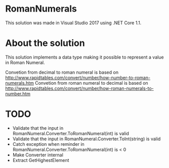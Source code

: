 # RomanNumerals
This solution was made in Visual Studio 2017 using .NET Core 1.1.

# About the solution
This solution implements a data type making it possible to represent a value in Roman Numeral.

Convetion from decimal to roman numeral is based on http://www.rapidtables.com/convert/number/how-number-to-roman-numerals.htm
Convetion from roman numeral to decimal is based on http://www.rapidtables.com/convert/number/how-roman-numerals-to-number.htm

# TODO
- Validate that the input in RomanNumeral.Converter.ToRomanNumeral(int) is valid
- Validate that the input in RomanNumeral.Converter.ToInt(string) is valid
- Catch exception when reminder in RomanNumeral.Converter.ToRomanNumeral(int) is < 0
- Make Converter internal
- Extract GetHighestElement